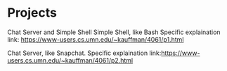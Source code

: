 # Projects
Chat Server and Simple Shell
Simple Shell, like Bash
Specific explaination link: https://www-users.cs.umn.edu/~kauffman/4061/p1.html

Chat Server, like Snapchat.
Specific explaination link:https://www-users.cs.umn.edu/~kauffman/4061/p2.html
